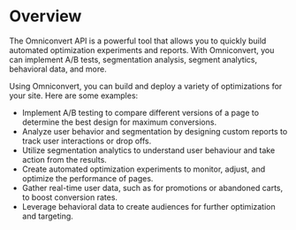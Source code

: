 # Overview

The Omniconvert API is a powerful tool that allows you to quickly build automated optimization experiments and reports. With Omniconvert, you can implement A/B tests, segmentation analysis, segment analytics, behavioral data, and more.

Using Omniconvert, you can build and deploy a variety of optimizations for your site. Here are some examples:

- Implement A/B testing to compare different versions of a page to determine the best design for maximum conversions.
- Analyze user behavior and segmentation by designing custom reports to track user interactions or drop offs.
- Utilize segmentation analytics to understand user behaviour and take action from the results.
- Create automated optimization experiments to monitor, adjust, and optimize the performance of pages.
- Gather real-time user data, such as for promotions or abandoned carts, to boost conversion rates.
- Leverage behavioral data to create audiences for further optimization and targeting.
